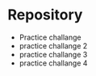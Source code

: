 # Repository
  - Practice challange
  - practice challange 2
  - practice challange 3
  - practice challange 4
  
